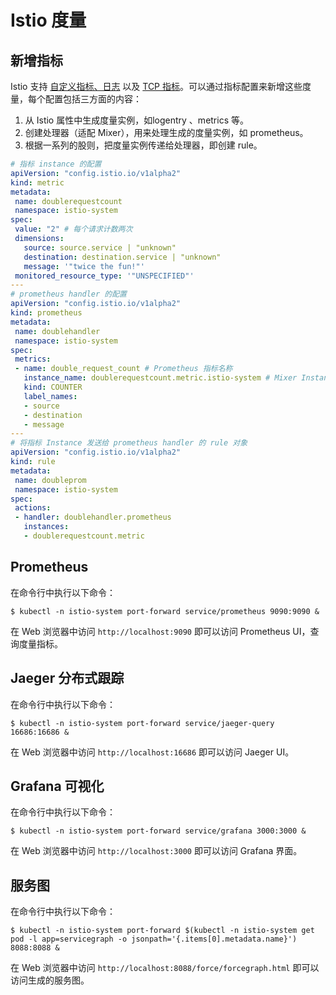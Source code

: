 # Istio 度量

## 新增指标

Istio 支持 [自定义指标、日志](https://istio.io/docs/tasks/telemetry/metrics-logs/) 以及 [TCP 指标](https://istio.io/docs/tasks/telemetry/tcp-metrics/)。可以通过指标配置来新增这些度量，每个配置包括三方面的内容：

1. 从 Istio 属性中生成度量实例，如logentry 、metrics 等。
2. 创建处理器（适配 Mixer），用来处理生成的度量实例，如 prometheus。
3. 根据一系列的股则，把度量实例传递给处理器，即创建 rule。

 ```yaml
# 指标 instance 的配置
apiVersion: "config.istio.io/v1alpha2"
kind: metric
metadata:
  name: doublerequestcount
  namespace: istio-system
spec:
  value: "2" # 每个请求计数两次
  dimensions:
    source: source.service | "unknown"
    destination: destination.service | "unknown"
    message: '"twice the fun!"'
  monitored_resource_type: '"UNSPECIFIED"'
---
# prometheus handler 的配置
apiVersion: "config.istio.io/v1alpha2"
kind: prometheus
metadata:
  name: doublehandler
  namespace: istio-system
spec:
  metrics:
  - name: double_request_count # Prometheus 指标名称
    instance_name: doublerequestcount.metric.istio-system # Mixer Instance 名称（全限定名称）
    kind: COUNTER
    label_names:
    - source
    - destination
    - message
---
# 将指标 Instance 发送给 prometheus handler 的 rule 对象
apiVersion: "config.istio.io/v1alpha2"
kind: rule
metadata:
  name: doubleprom
  namespace: istio-system
spec:
  actions:
  - handler: doublehandler.prometheus
    instances:
    - doublerequestcount.metric
 ```

## Prometheus

在命令行中执行以下命令：

```
$ kubectl -n istio-system port-forward service/prometheus 9090:9090 &
```

在 Web 浏览器中访问 `http://localhost:9090` 即可以访问 Prometheus UI，查询度量指标。

## Jaeger 分布式跟踪

在命令行中执行以下命令：

```
$ kubectl -n istio-system port-forward service/jaeger-query 16686:16686 &
```

在 Web 浏览器中访问 `http://localhost:16686` 即可以访问 Jaeger UI。

## Grafana 可视化

在命令行中执行以下命令：

```
$ kubectl -n istio-system port-forward service/grafana 3000:3000 &
```

在 Web 浏览器中访问 `http://localhost:3000` 即可以访问 Grafana 界面。

## 服务图

在命令行中执行以下命令：

```
$ kubectl -n istio-system port-forward $(kubectl -n istio-system get pod -l app=servicegraph -o jsonpath='{.items[0].metadata.name}') 8088:8088 &
```

在 Web 浏览器中访问 `http://localhost:8088/force/forcegraph.html` 即可以访问生成的服务图。